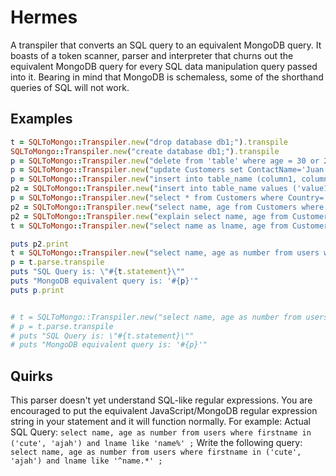 # Hermes
A transpiler that converts an SQL query to an equivalent MongoDB query.
It boasts of a token scanner, parser and interpreter that churns out the equivalent MongoDB query for every SQL data manipulation query passed into it.
Bearing in mind that MongoDB is schemaless, some of the shorthand queries of SQL will not work.

## Examples

```ruby
t = SQLToMongo::Transpiler.new("drop database db1;").transpile
SQLToMongo::Transpiler.new("create database db1;").transpile
p = SQLToMongo::Transpiler.new("delete from 'table' where age = 30 or 2 > 2;").transpile
p = SQLToMongo::Transpiler.new("update Customers set ContactName='Juan', age=23 where Country='Mexico';").transpile
p = SQLToMongo::Transpiler.new("insert into table_name (column1, column2, column3) values ('value1', 'value2', 'value3');").transpile
p2 = SQLToMongo::Transpiler.new("insert into table_name values ('value1', 'value2', 'value3');").transpile
p = SQLToMongo::Transpiler.new("select * from Customers where Country='Mexico';").transpile
p2 = SQLToMongo::Transpiler.new("select name, age from Customers where Country='Mexico';").transpile
p2 = SQLToMongo::Transpiler.new("explain select name, age from Customers where Country='Mexico';").transpile
t = SQLToMongo::Transpiler.new("select name as lname, age from Customers where Country='Mexico';")

puts p2.print
t = SQLToMongo::Transpiler.new("select name, age as number from users where age in (23, 43) or firstname between 2 and 3 ;")
p = t.parse.transpile
puts "SQL Query is: \"#{t.statement}\""
puts "MongoDB equivalent query is: '#{p}'"
puts p.print


# t = SQLToMongo::Transpiler.new("select name, age as number from users where firstname in ('cute', 'ajah') and lname like put ;")
# p = t.parse.transpile
# puts "SQL Query is: \"#{t.statement}\""
# puts "MongoDB equivalent query is: '#{p}'"
```

## Quirks
This parser doesn't yet understand SQL-like regular expressions. You are encouraged to put the equivalent JavaScript/MongoDB regular expression string in your statement and it will function normally.
For example:
Actual SQL Query: `select name, age as number from users where firstname in ('cute', 'ajah') and lname like 'name%' ;`
Write the following query:  `select name, age as number from users where firstname in ('cute', 'ajah') and lname like '^name.*' ;`